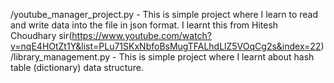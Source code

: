 /youtube_manager_project.py - This is simple project where I learn to read and write data into the file in json format. I learnt this from Hitesh Choudhary sir(https://www.youtube.com/watch?v=nqE4HOtZt1Y&list=PLu71SKxNbfoBsMugTFALhdLlZ5VOqCg2s&index=22)
/library_management.py - This is simple project where I learnt about hash table (dictionary) data structure. 
